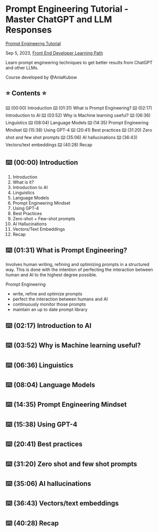 # Prompt Engineering Tutorial - Master ChatGPT and LLM Responses

[Prompt Engineerng Tutorial](https://www.youtube.com/watch?v=_ZvnD73m40o)

Sep 5, 2023, [Front End Developer Learning Path](https://www.youtube.com/playlist?list=PLWKjhJtqVAbmMuZ3saqRIBimAKIMYkt0E)

Learn prompt engineering techniques to get better results from ChatGPT and other LLMs.

Course developed by @AniaKubow 

## ⭐️ Contents ⭐️

⌨️ (00:00) Introduction
⌨️ (01:31) What is Prompt Engineering?
⌨️ (02:17) Introduction to AI
⌨️ (03:52) Why is Machine learning useful?
⌨️ (06:36) Linguistics
⌨️ (08:04) Language Models
⌨️ (14:35) Prompt Engineering Mindset
⌨️ (15:38) Using GPT-4
⌨️ (20:41) Best practices
⌨️ (31:20) Zero shot and few shot prompts
⌨️ (35:06) AI hallucinations
⌨️ (36:43) Vectors/text embeddings
⌨️ (40:28) Recap

## ⌨️ (00:00) Introduction

1. Introduction
2. What is it?
3. Introduction to AI
4. Linguistics
5. Language Models
6. Prompt Engineering Mindset
7. Using GPT-4
8. Best Practices
9. Zero-shot + Few-shot prompts
10. AI Hallucinations
11. Vectors/Text Embeddings
12. Recap

## ⌨️ (01:31) What is Prompt Engineering?

Involves human writing, refining and optimizing prompts in a structured way. This is done with the intention of perfecting the interaction between human and AI to the highest degree possible.

Prompt Engineering

- write, refine and optimize prompts
- perfect the interaction between humans and AI
- continuously monitor those prompts
- maintain an up to date prompt library
 
## ⌨️ (02:17) Introduction to AI
## ⌨️ (03:52) Why is Machine learning useful?
## ⌨️ (06:36) Linguistics
## ⌨️ (08:04) Language Models
## ⌨️ (14:35) Prompt Engineering Mindset
## ⌨️ (15:38) Using GPT-4
## ⌨️ (20:41) Best practices
## ⌨️ (31:20) Zero shot and few shot prompts
## ⌨️ (35:06) AI hallucinations
## ⌨️ (36:43) Vectors/text embeddings
## ⌨️ (40:28) Recap
